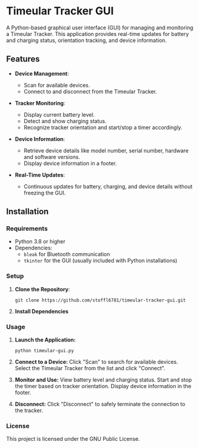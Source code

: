 # Timeular Tracker GUI

A Python-based graphical user interface (GUI) for managing and monitoring a Timeular Tracker. This application provides real-time updates for battery and charging status, orientation tracking, and device information.

## Features

- **Device Management**:
  - Scan for available devices.
  - Connect to and disconnect from the Timeular Tracker.

- **Tracker Monitoring**:
  - Display current battery level.
  - Detect and show charging status.
  - Recognize tracker orientation and start/stop a timer accordingly.

- **Device Information**:
  - Retrieve device details like model number, serial number, hardware and software versions.
  - Display device information in a footer.

- **Real-Time Updates**:
  - Continuous updates for battery, charging, and device details without freezing the GUI.

## Installation

### Requirements

- Python 3.8 or higher
- Dependencies:
  - `bleak` for Bluetooth communication
  - `tkinter` for the GUI (usually included with Python installations)

### Setup

1. **Clone the Repository**:
   ```
   git clone https://github.com/stoffl6781/timeular-tracker-gui.git
   ```

3. **Install Dependencies**

### Usage

1. **Launch the Application:**
    ```
    python timeular-gui.py
    ```

2. **Connect to a Device:**
  Click "Scan" to search for available devices.
  Select the Timeular Tracker from the list and click "Connect".

3. **Monitor and Use:**
  View battery level and charging status.
  Start and stop the timer based on tracker orientation.
  Display device information in the footer.

4. **Disconnect:**
  Click "Disconnect" to safely terminate the connection to the tracker.


### License
This project is licensed under the GNU Public License.
